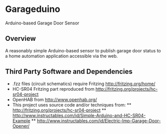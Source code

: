 # Garageduino
Arduino-based Garage Door Sensor

## Overview

A reasonably simple Arduino-based sensor to publish garage door status to a home automation application accessible via the web.

## Third Party Software and Dependencies

* .fzz files (circuit schematics) require Fritzing http://fritzing.org/home/
* HC-SR04 Fritzing part reproduced from http://fritzing.org/projects/hc-sr04-project
* OpenHAB from http://www.openhab.org/
* This project uses source code and/or techniques from:
** http://fritzing.org/projects/hc-sr04-project
** http://www.instructables.com/id/Simple-Arduino-and-HC-SR04-Example
** http://www.instructables.com/id/Electric-Imp-Garage-Door-Opener/
